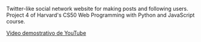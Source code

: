 Twitter-like social network website for making posts and following users. Project 4 of Harvard's CS50 Web Programming with Python and JavaScript course.

[Video demostrativo de YouTube](https://youtu.be/Fr5W3QI36a0)
